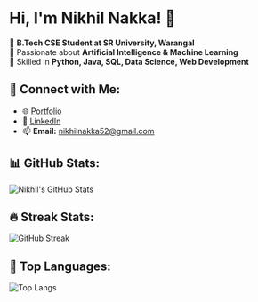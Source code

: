 # Hi, I'm Nikhil Nakka! 👋

🔹 **B.Tech CSE Student at SR University, Warangal**  
🔹 Passionate about **Artificial Intelligence & Machine Learning**  
🔹 Skilled in **Python, Java, SQL, Data Science, Web Development**  

## 🔗 Connect with Me:
- 🌐 [Portfolio](https://nikhil-nakka-portfolio.netlify.app/)
- 💼 [LinkedIn](https://www.linkedin.com/in/nikhil-nakka-ba8153295)
- 📫 **Email:** nikhilnakka52@gmail.com

## 📊 GitHub Stats:
![Nikhil's GitHub Stats](https://github-readme-stats.vercel.app/api?username=Nikhil18N&show_icons=true&theme=radical)

## 🔥 Streak Stats:
![GitHub Streak](https://github-readme-streak-stats.herokuapp.com/?user=Nikhil18N&theme=radical)


## 🚀 Top Languages:
![Top Langs](https://github-readme-stats.vercel.app/api/top-langs/?username=Nikhil18N&layout=compact&theme=radical)

